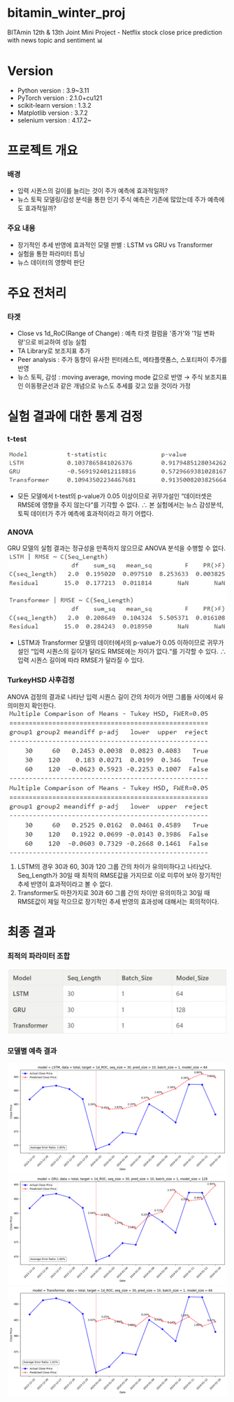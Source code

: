 # bitamin_winter_proj
BITAmin 12th &amp; 13th Joint Mini Project - Netflix stock close price prediction with news topic and sentiment 📊

# Version
- Python version : 3.9~3.11
- PyTorch version : 2.1.0+cu121
- scikit-learn version : 1.3.2
- Matplotlib version : 3.7.2
- selenium version : 4.17.2~ 

# 프로젝트 개요
### 배경
- 입력 시퀀스의 길이를 늘리는 것이 주가 예측에 효과적일까?
- 뉴스 토픽 모델링/감성 분석을 통한 인기 주식 예측은 기존에 많았는데 주가 예측에도 효과적일까?

### 주요 내용
- 장기적인 추세 반영에 효과적인 모델 판별 : LSTM vs GRU vs Transformer
- 실험을 통한 파라미터 튜닝
- 뉴스 데이터의 영향력 판단

# 주요 전처리
### 타겟
- Close vs 1d_RoC(Range of Change) : 예측 타겟 컬럼을 '종가'와 '1일 변화량'으로 비교하여 성능 실험
- TA Library로 보조지표 추가
- Peer analysis : 주가 동향이 유사한 핀터레스트, 메타플랫폼스, 스포티파이 주가를 반영
- 뉴스 토픽, 감성 : moving average, moving mode 값으로 반영 → 주식 보조지표인 이동평균선과 같은 개념으로 뉴스도 추세를 갖고 있을 것이라 가정

# 실험 결과에 대한 통계 검정
### t-test
![t-test](https://github.com/skier-song9/bitamin_winter_proj/blob/master/ppt/imgs/image34_1.png) 
- 모든 모델에서 t-test의 p-value가 0.05 이상이므로 귀무가설인 “데이터셋은 RMSE에 영향을 주지 않는다“를 기각할 수 없다.
∴ 본 실험에서는 뉴스 감성분석, 토픽 데이터가 주가 예측에 효과적이라고 하기 어렵다.

### ANOVA 
GRU 모델의 실험 결과는 정규성을 만족하지 않으므로 ANOVA 분석을 수행할 수 없다.
![anova](https://github.com/skier-song9/bitamin_winter_proj/blob/master/ppt/imgs/image35_1.png)
- LSTM과 Transformer 모델의 데이터에서의 p-value가 0.05 이하이므로 귀무가설인 “입력 시퀀스의 길이가 달라도 RMSE에는 차이가 없다.“를 기각할 수 있다.
∴ 입력 시퀀스 길이에 따라 RMSE가 달라질 수 있다.

### TurkeyHSD 사후검정 
ANOVA 검정의 결과로 나타난 입력 시퀀스 길이 간의 차이가 어떤 그룹들 사이에서 유의미한지 확인한다.
![turkeyHSD](https://github.com/skier-song9/bitamin_winter_proj/blob/master/ppt/imgs/image36_1.png)
1. LSTM의 경우 30과 60, 30과 120 그룹 간의 차이가 유의미하다고 나타났다. Seq_Length가 30일 때 최적의 RMSE값을 가지므로 이로 미루어 보아 장기적인 추세 반영이 효과적이라고 볼 수 없다.
2. Transformer도 마찬가지로 30과 60 그룹 간의 차이만 유의미하고 30일 때 RMSE값이 제일 작으므로 장기적인 추세 반영의 효과성에 대해서는 회의적이다.

# 최종 결과
### 최적의 파라미터 조합
![best param set](https://github.com/skier-song9/bitamin_winter_proj/blob/master/ppt/imgs/image_36_1.png)

### 모델별 예측 결과
![LSTM](https://github.com/skier-song9/bitamin_winter_proj/blob/master/ppt/imgs/image40_1.png)
![GRU](https://github.com/skier-song9/bitamin_winter_proj/blob/master/ppt/imgs/image41_1.png)
![Transformer](https://github.com/skier-song9/bitamin_winter_proj/blob/master/ppt/imgs/image42_1.png)
